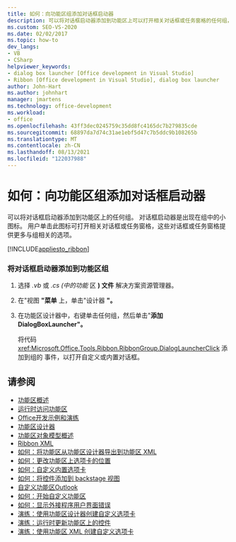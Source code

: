 ```yaml
---
title: 如何：向功能区组添加对话框启动器
description: 可以将对话框启动器添加到功能区上可以打开相关对话框或任务窗格的任何组，这些对话框或任务窗格提供更多与组相关的选项。
ms.custom: SEO-VS-2020
ms.date: 02/02/2017
ms.topic: how-to
dev_langs:
- VB
- CSharp
helpviewer_keywords:
- dialog box launcher [Office development in Visual Studio]
- Ribbon [Office development in Visual Studio], dialog box launcher
author: John-Hart
ms.author: johnhart
manager: jmartens
ms.technology: office-development
ms.workload:
- office
ms.openlocfilehash: 43ff3dec0245759c35dd8fc4165dc7b279835cde
ms.sourcegitcommit: 68897da7d74c31ae1ebf5d47c7b5ddc9b108265b
ms.translationtype: MT
ms.contentlocale: zh-CN
ms.lasthandoff: 08/13/2021
ms.locfileid: "122037988"
---
```

# <a name="how-to-add-a-dialog-box-launcher-to-a-ribbon-group"></a>如何：向功能区组添加对话框启动器
  可以将对话框启动器添加到功能区上的任何组。 对话框启动器是出现在组中的小图标。 用户单击此图标可打开相关对话框或任务窗格，这些对话框或任务窗格提供更多与组相关的选项。

 [!INCLUDE[appliesto_ribbon](../vsto/includes/appliesto-ribbon-md.md)]

### <a name="to-add-a-dialog-box-launcher-to-a-ribbon-group"></a>将对话框启动器添加到功能区组

1. 选择 *.vb* 或 *.cs (中的功能* 区 **) 文件** 解决方案资源管理器。

2. 在"视图 **"菜单** 上，单击"设计器 **"。**

3. 在功能区设计器中，右键单击任何组，然后单击"**添加 DialogBoxLauncher"。**

     将代码 <xref:Microsoft.Office.Tools.Ribbon.RibbonGroup.DialogLauncherClick> 添加到组的 事件，以打开自定义或内置对话框。

## <a name="see-also"></a>请参阅
- [功能区概述](../vsto/ribbon-overview.md)
- [运行时访问功能区](../vsto/accessing-the-ribbon-at-run-time.md)
- [Office开发示例和演练](../vsto/office-development-samples-and-walkthroughs.md)
- [功能区设计器](../vsto/ribbon-designer.md)
- [功能区对象模型概述](../vsto/ribbon-object-model-overview.md)
- [Ribbon XML](../vsto/ribbon-xml.md)
- [如何：将功能区从功能区设计器导出到功能区 XML](../vsto/how-to-export-a-ribbon-from-the-ribbon-designer-to-ribbon-xml.md)
- [如何：更改功能区上选项卡的位置](../vsto/how-to-change-the-position-of-a-tab-on-the-ribbon.md)
- [如何：自定义内置选项卡](../vsto/how-to-customize-a-built-in-tab.md)
- [如何：将控件添加到 backstage 视图](../vsto/how-to-add-controls-to-the-backstage-view.md)
- [自定义功能区Outlook](../vsto/customizing-a-ribbon-for-outlook.md)
- [如何：开始自定义功能区](../vsto/how-to-get-started-customizing-the-ribbon.md)
- [如何：显示外接程序用户界面错误](../vsto/how-to-show-add-in-user-interface-errors.md)
- [演练：使用功能区设计器创建自定义选项卡](../vsto/walkthrough-creating-a-custom-tab-by-using-the-ribbon-designer.md)
- [演练：运行时更新功能区上的控件](../vsto/walkthrough-updating-the-controls-on-a-ribbon-at-run-time.md)
- [演练：使用功能区 XML 创建自定义选项卡](../vsto/walkthrough-creating-a-custom-tab-by-using-ribbon-xml.md)
